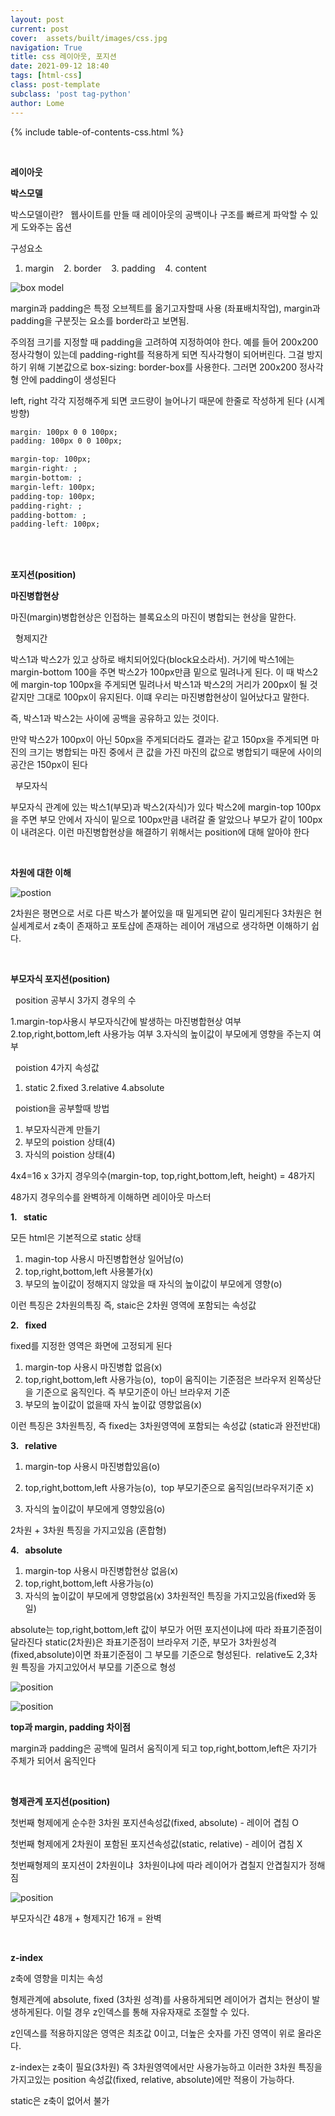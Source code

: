 ```yaml
---
layout: post
current: post
cover:  assets/built/images/css.jpg
navigation: True
title: css 레이아웃, 포지션
date: 2021-09-12 18:40
tags: [html-css]
class: post-template
subclass: 'post tag-python'
author: Lome
---
```


<span></span>

{% include table-of-contents-css.html %}

<br>

<strong class="subtitle_fontAwesome">레이아웃</strong>

<strong class="subtitle2_fontAwesome">박스모델</strong>

박스모델이란? &#160; 웹사이트를 만들 때 레이아웃의 공백이나 구조를 빠르게 파악할 수 있게 도와주는 옵션

구성요소
1. margin &#160;&#160; 2. border &#160;&#160; 3. padding &#160;&#160; 4. content

![box model](assets/built/images/box.jpg)

margin과 padding은 특정 오브젝트를 옮기고자할때 사용 (좌표배치작업), margin과 padding을 구분짓는 요소를 border라고 보면됨.

주의점
크기를 지정할 때 padding을 고려하여 지정하여야 한다. 예를 들어 200x200 정사각형이 있는데 padding-right를 적용하게 되면 직사각형이 되어버린다. 그걸 방지하기 위해 기본값으로 box-sizing: border-box를 사용한다. 그러면 200x200 정사각형 안에 padding이 생성된다

left, right 각각 지정해주게 되면 코드량이 늘어나기 때문에 한줄로 작성하게 된다 (시계 방향)

~~~css
margin: 100px 0 0 100px;
padding: 100px 0 0 100px;

margin-top: 100px;
margin-right: ;
margin-bottom: ;
margin-left: 100px;
padding-top: 100px;
padding-right: ;
padding-bottom: ;
padding-left: 100px;
~~~

<br>
<br>

<strong class="subtitle_fontAwesome">포지션(position)</strong>

<strong class="subtitle2_fontAwesome">마진병합현상</strong>

마진(margin)병합현상은 인접하는 블록요소의 마진이 병합되는 현상을 말한다.


<i class="fa fa-pencil">&#160;&#160;</i>형제지간

박스1과 박스2가 있고 상하로 배치되어있다(block요소라서). 거기에 박스1에는 margin-bottom 100을 주면 박스2가 100px만큼 밑으로 밀려나게 된다. 이 때 박스2에 margin-top 100px을 주게되면 밀려나서 박스1과 박스2의 거리가 200px이 될 것 같지만 그대로 100px이 유지된다. 이떄 우리는 마진병합현상이 일어났다고 말한다.

즉, 박스1과 박스2는 사이에 공백을 공유하고 있는 것이다. 

만약 박스2가 100px이 아닌 50px을 주게되더라도 결과는 같고 150px을 주게되면 마진의 크기는 병합되는 마진 중에서 큰 값을 가진 마진의 값으로 병합되기 때문에 사이의 공간은 150px이 된다

<i class="fa fa-pencil">&#160;&#160;</i>부모자식

부모자식 관계에 있는 박스1(부모)과 박스2(자식)가 있다 박스2에 margin-top 100px을 주면 부모 안에서 자식이 밑으로 100px만큼 내려갈 줄 알았으나 부모가 같이 100px이 내려온다. 이런 마진병합현상을 해결하기 위해서는 position에 대해 알아야 한다

<br>

<strong class="subtitle2_fontAwesome">차원에 대한 이해</strong>

![postion](assets/built/images/position1.jpg)

2차원은 평면으로 서로 다른 박스가 붙어있을 때 밀게되면 같이 밀리게된다
3차원은 현실세계로서 z축이 존재하고 포토샵에 존재하는 레이어 개념으로 생각하면 이해하기 쉽다.

<br>

<strong class="subtitle2_fontAwesome">부모자식 포지션(position)</strong>

<i class="fa fa-pencil">&#160;&#160;</i>position 공부시 3가지 경우의 수

1.margin-top사용시 부모자식간에 발생하는 마진병합현상 여부
2.top,right,bottom,left 사용가능 여부
3.자식의 높이값이 부모에게 영향을 주는지 여부

<i class="fa fa-pencil">&#160;&#160;</i>poistion 4가지 속성값

1. static 2.fixed 3.relative 4.absolute

<i class="fa fa-pencil">&#160;&#160;</i>poistion을 공부할때 방법

1. 부모자식관계 만들기
2. 부모의 poistion 상태(4)
3. 자식의 poistion 상태(4)

4x4=16 x 3가지 경우의수(margin-top, top,right,bottom,left, height) = 48가지

48가지 경우의수를 완벽하게 이해하면 레이아웃 마스터

<strong>1.&#160;&#160; static</strong>

모든 html은 기본적으로 static 상태

1. magin-top 사용시 마진병합현상 일어남(o)
2. top,right,bottom,left 사용불가(x)
3. 부모의 높이값이 정해지지 않았을 때 자식의 높이값이 부모에게 영향(o)

이런 특징은 2차원의특징 즉, staic은 2차원 영역에 포함되는 속성값

<strong>2.&#160;&#160; fixed</strong>

fixed를 지정한 영역은 화면에 고정되게 된다

1. margin-top 사용시 마진병합 없음(x)
2. top,right,bottom,left 사용가능(o),&#160; top이 움직이는 기준점은 브라우저 왼쪽상단을 기준으로 움직인다. 즉 부모기준이 아닌 브라우저 기준
3. 부모의 높이값이 없을때 자식 높이값 영향없음(x)

이런 특징은 3차원특징, 즉 fixed는 3차원영역에 포함되는 속성값 (static과 완전반대)

<strong>3.&#160;&#160; relative</strong>

1. margin-top 사용시 마진병합있음(o)
2. top,right,bottom,left 사용가능(o),&#160; top 부모기준으로 움직임(브라우저기준 x)

3. 자식의 높이값이 부모에게 영향있음(o)

2차원 + 3차원 특징을 가지고있음 (혼합형)

<strong>4.&#160;&#160; absolute</strong>

1. margin-top 사용시 마진병합현상 없음(x)
2. top,right,bottom,left 사용가능(o)
3. 자식의 높이값이 부모에게 영향없음(x)
3차원적인 특징을 가지고있음(fixed와 동일)

absolute는 top,right,bottom,left 값이 부모가 어떤 포지션이냐에 따라 좌표기준점이 달라진다
static(2차원)은 좌표기준점이 브라우저 기준, 부모가 3차원성격(fixed,absolute)이면 좌표기준점이 그 부모를 기준으로 형성된다.&#160; relative도 2,3차원 특징을 가지고있어서 부모를 기준으로 형성

![position](assets/built/images/position2.jpg)

![position](assets/built/images/position3.jpg)


<strong>top과 margin, padding 차이점</strong>

margin과 padding은 공백에 밀려서 움직이게 되고 top,right,bottom,left은 자기가 주체가 되어서 움직인다

<br>

<strong class="subtitle2_fontAwesome">형제관계 포지션(position)</strong>

첫번째 형제에게 순수한 3차원 포지션속성값(fixed, absolute) - 레이어 겹침 O

첫번째 형제에게 2차원이 포함된 포지션속성값(static, relative) - 레이어 겹침 X

첫번째형제의 포지션이 2차원이냐&#160; 3차원이냐에 따라 레이어가 겹칠지 안겹칠지가 정해짐

![position](assets/built/images/layerdub.jpg)

부모자식간 48개 + 형제지간 16개 = 완벽

<br>

<strong class="subtitle2_fontAwesome">z-index</strong>

z축에 영향을 미치는 속성

형제관계에 absolute, fixed (3차원 성격)를 사용하게되면 레이어가 겹치는 현상이 발생하게된다. 이럴 경우 z인덱스를 통해 자유자재로 조절할 수 있다.

z인덱스를 적용하지않은 영역은 최초값 0이고, 더높은 숫자를 가진 영역이 위로 올라온다.

z-index는 z축이 필요(3차원) 즉 3차원영역에서만 사용가능하고 이러한 3차원 특징을 가지고있는 position 속성값(fixed, relative, absolute)에만 적용이 가능하다.

static은 z축이 없어서 불가